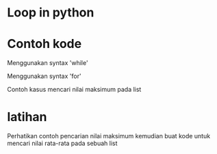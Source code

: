 # Loop in python

# Contoh kode
Menggunakan syntax 'while'
<script src="https://gist.github.com/ewinsutriandi/025dfa76967f8226932c5f6c32d0bd16.js"></script>

Menggunakan syntax 'for'
<script src="https://gist.github.com/ewinsutriandi/2be9ceb842e450637a4cda253ddc3dd2.js"></script>

Contoh kasus mencari nilai maksimum pada list
<script src="https://gist.github.com/ewinsutriandi/f02908b23a76fff3716fc76d070f74b4.js"></script>

# latihan
Perhatikan contoh pencarian nilai maksimum kemudian buat kode untuk mencari nilai rata-rata pada sebuah list

